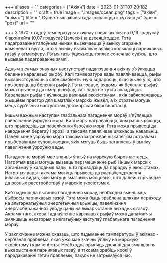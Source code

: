+++
aliases = ""
categories = ["Акiян"]
date = 2023-01-31T07:20:18Z
description = ""
draft = true
image = "/images/ocean.png"
tags = ["акіян", "клiмат"]
title = " Сусветныя акіяны падагрэваюцца з хуткасцю"
type = "post"
url = ""

+++
З 1970-х гадоў тэмпературы акиянау павялічыліся на 0,13 градусаў Фарэнгейта (0,07 градусаў Цэльсія) за дзесяцігоддзе. Гэта падагрэванне галоўным чынам вызначаецца ў выніку згарання камянёвага вугля, што ў выніку вызвалівае вялікія колькасці парникавых газаў у атмасферу. Гэтыя газы ўціскаюць тэплае сонечнае сувязь, што вызывае падагрэванне зямлі.

Адным з самых значных наступстваў падагрэвання акіяну з'яўляецца беленне каралевых рыфоў. Калі тэмпература вады павялічваецца, рыфы выкарыстоўваюць з сябе сімбіёнтычную водаросць, якая жыве ў іх, што прыводзіць да белення рыфаў. Гэты працэс, вядомы як беленне рыфаў, можа прывесці да смерці рыфаў, калі вада не хутка ахладзіцца. Каралавыя рыфы з'яўляюцца важнымі экосістэмамі, якія забяспечваюць жыццёвы прастор для шматлікіх марскіх жывёл, а іх страты могуць мець сур'ёзныя наступствы для марскай біярознастасці.

Іншым важным наступам глабальнага пагаднення мораў з'яўляецца павелічэнне ўзроўню мора. Калі моры нагрэваюцца, яны расшыряюцца, што прыводзіць да павелічэння ўзроўню мора. Гэта можа прывесці да наводнення берагаў і эрозіі, а таксама павялічвае цяжкасць навальніц. Павелічэнне ўзроўню мора таксама загрожвае нізкалёгкім астравам і прыберажным супольнасцям, якія могуць быць затаплены ў выніку павелічэння ўзроўню вады.

Пагадненне мораў мае значны ўплыў на марскую біярознастасць. Нагрэтыя вады могуць вызваць перамешчэнне рыб і іншых марскіх арганізмаў ў халодныя вады, што прыводзіць да парадку ў экосістэмах. Нагрэтыя вады таксама могуць прывесці да распаўсюджвання інваізных видав, якія могуць змагчыць мясцовыя, што далейш прывядзе да розных расстройстваў у марскіх экосістэмах.

Каб падысці да пытання пагаднення мораў, неабходна зменшыць выбросы парникавых газоў. Гэта можа быць зраблена шляхам пераходу на альтэрнатыўныя энергетычныя крыніцы, павелічэння энергасберажэння і ўводу цэны на выкарыстанне выхадных газоў. Акрамя таго, ахова і аднаўленне каралавых рыфаў можа дапамагчы змяншыць некаторыя з негатыўных наступаў глабальнага пагаднення мораў.

У заключэнне можна сказаць, што падыманне тэмпературы ў акіянах - сер'ёзная праблема, якая ўжо мае значны ўплыў на марскую экосістэму і кам'юнітэты. Неабходна прыняць дзеянні для змяншэння выкарыстання парникавых газаў, а таксама зрабіць крокі ў парадакаванні гэтай праблемы, пакуль не затрымаўся час.